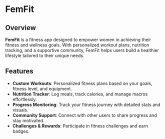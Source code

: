 # FemFit

## Overview
**FemFit** is a fitness app designed to empower women in achieving their fitness and wellness goals. With personalized workout plans, nutrition tracking, and a supportive community, FemFit helps users build a healthier lifestyle tailored to their unique needs.

## Features
- **Custom Workouts**: Personalized fitness plans based on your goals, fitness level, and equipment.
- **Nutrition Tracker**: Log meals, track calories, and manage macros effortlessly.
- **Progress Monitoring**: Track your fitness journey with detailed stats and visuals.
- **Community Support**: Connect with other users to share progress and stay motivated.
- **Challenges & Rewards**: Participate in fitness challenges and earn badges.
